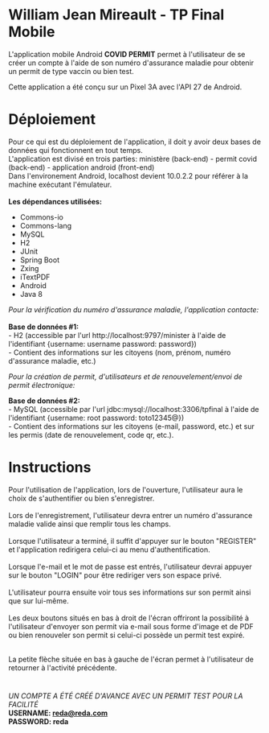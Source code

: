 # William Jean Mireault - TP Final Mobile

L'application mobile Android **COVID PERMIT** permet à l'utilisateur de se créer un compte à l'aide de son numéro d'assurance maladie pour obtenir un permit de type vaccin ou bien test.<br />

Cette application a été conçu sur un Pixel 3A avec l'API 27 de Android.

# Déploiement

Pour ce qui est du déploiement de l'application, il doit y avoir deux bases de données qui fonctionnent en tout temps.
<br />L'application est divisé en trois parties: ministère (back-end) - permit covid (back-end) - application android (front-end)
<br />Dans l'environement Android, localhost devient 10.0.2.2 pour référer à la machine exécutant l'émulateur.<br />
<br />
**Les dépendances utilisées:**
  - Commons-io
  - Commons-lang
  - MySQL
  - H2
  - JUnit
  - Spring Boot
  - Zxing
  - iTextPDF
  - Android
  - Java 8

*Pour la vérification du numéro d'assurance maladie, l'application contacte:*
<br />
<br />
  **Base de données #1:**
  <br />
    - H2 (accessible par l'url http://localhost:9797/minister à l'aide de l'identifiant {username: username password: password})<br />
    - Contient des informations sur les citoyens (nom, prénom, numéro d'assurance maladie, etc.)
    
*Pour la création de permit, d'utilisateurs et de renouvelement/envoi de permit électronique:*

  **Base de données #2:**
  <br />
    - MySQL (accessible par l'url jdbc:mysql://localhost:3306/tpfinal à l'aide de l'identifiant {username: root password: toto12345@})<br />
    - Contient des informations sur les citoyens (e-mail, password, etc.) et sur les permis (date de renouvelement, code qr, etc.).
    
# Instructions
Pour l'utilisation de l'application, lors de l'ouverture, l'utilisateur aura le choix de s'authentifier ou bien s'enregistrer.
<br />
<br />Lors de l'enregistrement, l'utilisateur devra entrer un numéro d'assurance maladie valide ainsi que remplir tous les champs.
<br />
<br />Lorsque l'utilisateur a terminé, il suffit d'appuyer sur le bouton "REGISTER" et l'application redirigera celui-ci au menu d'authentification.
<br />
<br />Lorsque l'e-mail et le mot de passe est entrés, l'utilisateur devrai appuyer sur le bouton "LOGIN" pour être rediriger vers son espace privé.
<br />
<br />L'utilisateur pourra ensuite voir tous ses informations sur son permit ainsi que sur lui-même.
<br />
<br />Les deux boutons situés en bas à droit de l'écran offriront la possibilité à l'utilisateur d'envoyer son permit via e-mail sous forme d'image et de PDF ou bien renouveler son permit si celui-ci possède un permit test expiré.

<br />La petite flèche située en bas à gauche de l'écran permet à l'utilisateur de retourner à l'activité précédente.
# 
*UN COMPTE A ÉTÉ CRÉÉ D'AVANCE AVEC UN PERMIT TEST POUR LA FACILITÉ*
<br />**USERNAME: reda@reda.com**
<br />**PASSWORD: reda**
